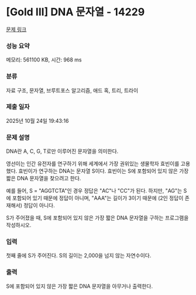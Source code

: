 # [Gold III] DNA 문자열 - 14229 

[문제 링크](https://www.acmicpc.net/problem/14229) 

### 성능 요약

메모리: 561100 KB, 시간: 968 ms

### 분류

자료 구조, 문자열, 브루트포스 알고리즘, 애드 혹, 트리, 트라이

### 제출 일자

2025년 10월 24일 19:43:16

### 문제 설명

<p>DNA란 A, C, G, T로만 이루어진 문자열을 의미한다.</p>

<p>영선이는 인간 유전자를 연구하기 위해 세계에서 가장 권위있는 생물학자 효빈이를 고용했다. 효빈이가 연구하는 DNA는 문자열 S이다. 효빈이는 S에 포함되어 있지 않은 가장 짧은 DNA 문자열을 찾으려고 한다.</p>

<p>예를 들어, S = "AGGTCTA"인 경우 정답은 "AC"나 "CC"가 된다. 하지만, "AG"는 S에 포함되어 있기 때문에 정답이 아니며, "AAA"는 길이가 3이기 때문에 (2인 정답이 존재해서) 정답이 아니다.</p>

<p>S가 주어졌을 때, S에 포함되어 있지 않은 가장 짧은 DNA 문자열을 구하는 프로그램을 작성하시오.</p>

### 입력 

 <p>첫째 줄에 S가 주어진다. S의 길이는 2,000을 넘지 않는 자연수이다.</p>

### 출력 

 <p>S에 포함되어 있지 않은 가장 짧은 DNA 문자열을 아무거나 출력한다.</p>


